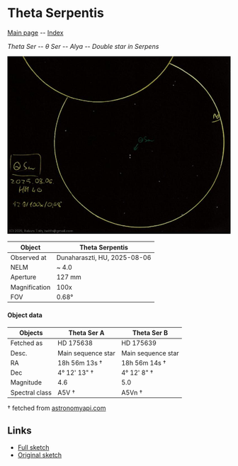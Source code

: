 # Theta Serpentis

[Main page](../index.md) -- [Index](../pages/obj_index.md)

_Theta Ser_ -- _θ Ser_ -- _Alya_ -- _Double star in Serpens_  

![Theta Serpentis](../img/theta-ser-20250807.jpg)

Object | Theta Serpentis
-|-
Observed at | Dunaharaszti, HU, 2025-08-06
NELM | ~ 4.0
Aperture | 127 mm
Magnification | 100x
FOV | 0.68°


#### Object data

Objects | Theta Ser A | Theta Ser B
-|-|-
Fetched as | HD 175638 | HD 175639
Desc. | Main sequence star | Main sequence star
RA | 18h 56m 13s † | 18h 56m 14s †
Dec | 4° 12' 13" † | 4° 12' 8" †
Magnitude | 4.6 | 5.0
Spectral class | A5V † | A5Vn †

† fetched from [astronomyapi.com](http://astronomyapi.com)

## Links

- [Full sketch](../img/saturn-theta-ser-20250807.jpg)
- [Original sketch](../scan/20250807013004_001.jpg)
